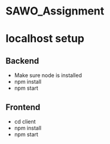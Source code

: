 # SAWO_Assignment

# localhost setup
## Backend
- Make sure node is installed
- npm install
- npm start

## Frontend
- cd client
- npm install
- npm start